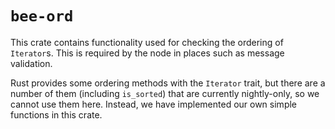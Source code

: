 # `bee-ord`

This crate contains functionality used for checking the ordering of `Iterator`s. This is required by the node in places such as message validation.

Rust provides some ordering methods with the `Iterator` trait, but there are a number of them (including `is_sorted`) that are currently nightly-only, so we cannot use them here. Instead, we have implemented our own simple functions in this crate.